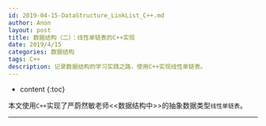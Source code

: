 ```yaml
---
id: 2019-04-15-DataStructure_LinkList_C++.md
author: Anon
layout: post
title: 数据结构（二）：线性单链表的C++实现
date: 2019/4/15
categories: 数据结构
tags: C++
description: 记录数据结构的学习实践之路，使用C++实现线性单链表。
---
```



* content
{:toc}

本文使用`C++`实现了严蔚然敏老师<<数据结构中>>的抽象数据类型`线性单链表`。

___

<script src="https://gist.github.com/eMous/97f3617d6c29fdd677acfb9e7610aec6.js"></script>


